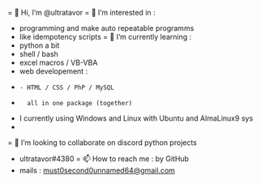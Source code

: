 = 👋 Hi, I’m @ultratavor
= 👀 I’m interested in :
-   programming and make auto repeatable programms
-   like idempotency scripts
= 🌱 I’m currently learning :
-   python a bit
-   shell / bash
-   excel macros / VB-VBA
-   web developement :
-     - HTML / CSS / PhP / MySQL
-       all in one package (together)
-   I currently using Windows and Linux with Ubuntu and AlmaLinux9 sys
-   
= 💞️ I’m looking to collaborate on discord python projects
-   ultratavor#4380
= 📫 How to reach me : by GitHub
-    mails : must0second0unnamed64@gmail.com 

<!---
ultratavor/ultratavor is a ✨ special ✨ repository because its `README.md` (this file) appears on your GitHub profile.
You can click the Preview link to take a look at your changes.
--->
